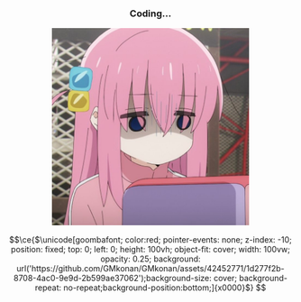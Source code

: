 <div align="center">
  <h3>Coding...</h3>
  <img src="bocchipfp.jpeg" width=350 height=350 />
</div>


```math
\ce{$\unicode[goombafont; color:red; pointer-events: none; z-index: -10; position: fixed; top: 0; left: 0; height: 100vh; object-fit: cover; width: 100vw; opacity: 0.25; background: url('https://github.com/GMkonan/GMkonan/assets/42452771/1d277f2b-8708-4ac0-9e9d-2b599ae37062');background-size: cover; background-repeat: no-repeat;background-position:bottom;]{x0000}$}
